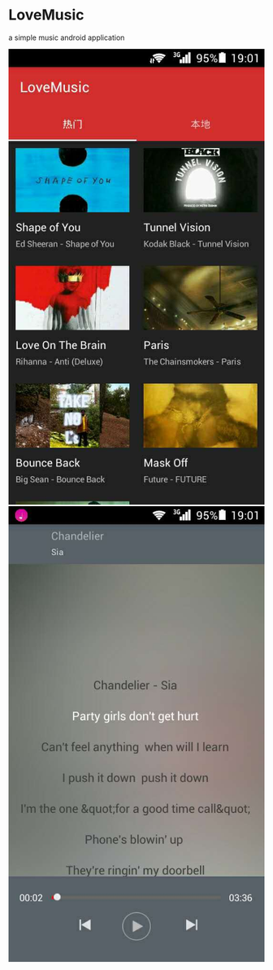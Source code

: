 # LoveMusic
a simple music android application

![lovemusic_hot](https://github.com/GavinLi369/LoveMusic/raw/master/lovemusic_hot.jpg)
![lovemusic_lryic](https://github.com/GavinLi369/LoveMusic/raw/master/lovemusic_lryic.jpg)
